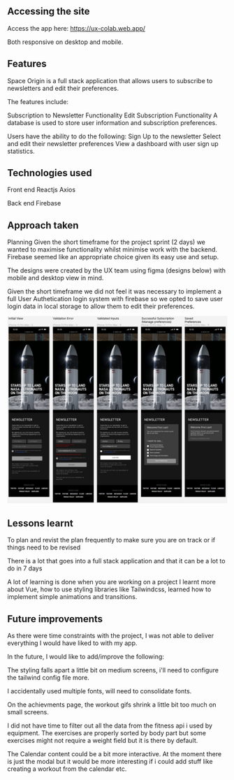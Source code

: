 
## Accessing the site
Access the app here: https://ux-colab.web.app/

Both responsive on desktop and mobile.

## Features

Space Origin is a full stack application that allows users to subscribe to newsletters and edit their preferences.

The features include:

Subscription to Newsletter Functionality
Edit Subscription Functionality
A database is used to store user information and subscription preferences.

Users have the ability to do the following:
Sign Up to the newsletter
Select and edit their newsletter preferences
View a dashboard with user sign up statistics.

## Technologies used

Front end
Reactjs
Axios

Back end
Firebase

## Approach taken

Planning
Given the short timeframe for the project sprint (2 days) we wanted to maximise functionality whilst minimise work with the backend. Firebase seemed like an appropriate choice given its easy use and setup.

The designs were created by the UX team using figma (designs below) with mobile and desktop view in mind.

Given the short timeframe we did not feel it was necessary to implement a full User Authetication login system with firebase so we opted to save user login data in local storage to allow them to edit their preferences.

![designs](src/images/FigmaDesign.jpg)


## Lessons learnt
To plan and revist the plan frequently to make sure you are on track or if things need to be revised

There is a lot that goes into a full stack application and that it can be a lot to do in 7 days

A lot of learning is done when you are working on a project
I learnt more about Vue, how to use styling libraries like Tailwindcss, learned how to implement simple animations and transitions.

## Future improvements

As there were time constraints with the project, I was not able to deliver everything I would have liked to with my app.

In the future, I would like to add/improve the following:

The styling falls apart a little bit on medium screens, i'll need to configure the tailwind config file more.

I accidentally used multiple fonts, will need to consolidate fonts.

On the achievments page, the workout gifs shrink a little bit too much on small screens.

I did not have time to filter out all the data from the fitness api i used by equipment. The exercises are properly sorted by body part but some exercises might not require a weight field but it is there by default.

The Calendar content could be a bit more interactive. At the moment there is just the modal but it would be more interesting if i could add stuff like creating a workout from the calendar etc.
